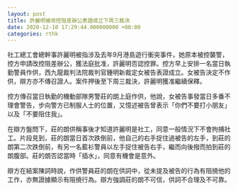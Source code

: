```yaml
---
layout: post
title: 許麗明被改控阻差辦公表證成立下周三裁決
date: 2020-12-10 17:29:44.000000000 +08:00
categories: rthk
---
```


社工總工會總幹事許麗明被指涉及去年9月港島遊行衝突事件，她原本被控襲警，控方申請改控阻差辦公，獲法庭批准，許麗明否認控罪。控方早上安排一名當日執勤警員作供，西九龍裁判法院裁判官鍾明新裁定女被告表證成立。女被告決定不作供，辯方亦不傳召證人。案件押後至下周三裁決，許麗明獲准繼續保釋。

控方傳召當日執勤的機動部隊男警莊的朗上庭作供，他說，女被告事發當日多番不理會警告，步向警方已制服人士的位置，又憶述被告曾表示「你們不要打小朋友」以及「不要阻住我」。

在辯方盤問下，莊的朗供稱事後才知道許麗明是社工，同意一般情況下不會拘捕社工。片段見到，莊的朗當日首次跌倒前，他自己的右手捉住過被告的左手，到莊的朗第二次跌倒前，有另一名藍衫警員以左手捉住被告右手，繼而向後撥而拍到莊的朗腹部。莊的朗否認當時「插水」，同意有機會是意外。

辯方在結案陳詞時說，作供警員莊的朗在供詞中，從未提及被告的行為有阻撓他的工作，亦無證據顯示有阻撓行為。辯方強調莊的朗不可信，供詞不合理及不可靠。
